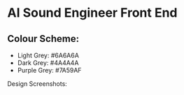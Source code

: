 # AI Sound Engineer Front End


## Colour Scheme:
- Light Grey: #6A6A6A
- Dark Grey: #4A4A4A
- Purple Grey: #7A59AF


Design Screenshots:

